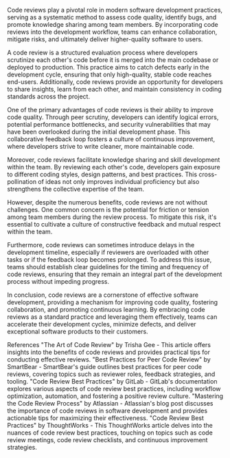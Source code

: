 Code reviews play a pivotal role in modern software development practices, serving as a systematic method to assess code quality, identify bugs, and promote knowledge sharing among team members. By incorporating code reviews into the development workflow, teams can enhance collaboration, mitigate risks, and ultimately deliver higher-quality software to users.

A code review is a structured evaluation process where developers scrutinize each other's code before it is merged into the main codebase or deployed to production. This practice aims to catch defects early in the development cycle, ensuring that only high-quality, stable code reaches end-users. Additionally, code reviews provide an opportunity for developers to share insights, learn from each other, and maintain consistency in coding standards across the project.

One of the primary advantages of code reviews is their ability to improve code quality. Through peer scrutiny, developers can identify logical errors, potential performance bottlenecks, and security vulnerabilities that may have been overlooked during the initial development phase. This collaborative feedback loop fosters a culture of continuous improvement, where developers strive to write cleaner, more maintainable code.

Moreover, code reviews facilitate knowledge sharing and skill development within the team. By reviewing each other's code, developers gain exposure to different coding styles, design patterns, and best practices. This cross-pollination of ideas not only improves individual proficiency but also strengthens the collective expertise of the team.

However, despite the numerous benefits, code reviews are not without challenges. One common concern is the potential for friction or tension among team members during the review process. To mitigate this risk, it's essential to cultivate a culture of constructive feedback and mutual respect within the team.

Furthermore, code reviews can sometimes introduce delays in the development timeline, especially if reviewers are overloaded with other tasks or if the feedback loop becomes prolonged. To address this issue, teams should establish clear guidelines for the timing and frequency of code reviews, ensuring that they remain an integral part of the development process without impeding progress.

In conclusion, code reviews are a cornerstone of effective software development, providing a mechanism for improving code quality, fostering collaboration, and promoting continuous learning. By embracing code reviews as a standard practice and leveraging them effectively, teams can accelerate their development cycles, minimize defects, and deliver exceptional software products to their customers.

References
"The Art of Code Review" by Trisha Gee - This article offers insights into the benefits of code reviews and provides practical tips for conducting effective reviews.
"Best Practices for Peer Code Review" by SmartBear - SmartBear's guide outlines best practices for peer code reviews, covering topics such as reviewer roles, feedback strategies, and tooling.
"Code Review Best Practices" by GitLab - GitLab's documentation explores various aspects of code review best practices, including workflow optimization, automation, and fostering a positive review culture.
"Mastering the Code Review Process" by Atlassian - Atlassian's blog post discusses the importance of code reviews in software development and provides actionable tips for maximizing their effectiveness.
"Code Review Best Practices" by ThoughtWorks - This ThoughtWorks article delves into the nuances of code review best practices, touching on topics such as code review meetings, code review checklists, and continuous improvement strategies.


